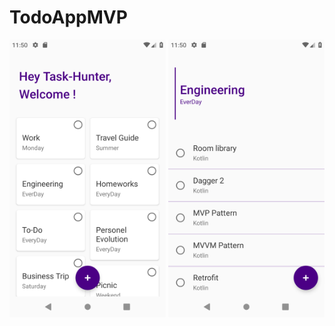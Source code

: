 # TodoAppMVP

<p align="center">
  <img src="https://github.com/enciyo/TodoAppMVP/blob/master/app/src/main/java/art/Screenshot_1545695449.png" width="250"/>
  <img src="https://github.com/enciyo/TodoAppMVP/blob/master/app/src/main/java/art/Screenshot_1545695456.png" width="250"/>
</p>

